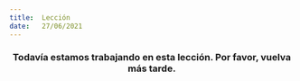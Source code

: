```yaml
---
title:  Lección
date:   27/06/2021
---
```


### <center>Todavía estamos trabajando en esta lección. Por favor, vuelva más tarde.</center>
